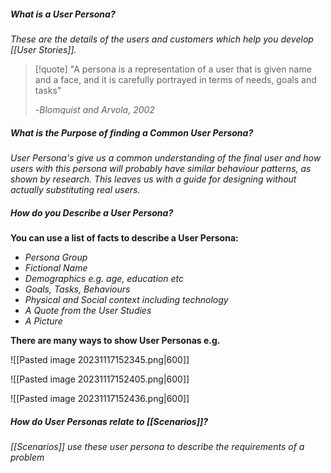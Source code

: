 
##### What is a User Persona?

*These are the details of the users and customers which help you develop [[User Stories]].*

> [!quote]
> "A persona is a representation of a user that is given name and a face, and it is carefully portrayed in terms of needs, goals and tasks"
> 
> -*Blomquist and Arvola, 2002*


##### What is the Purpose of finding a Common User Persona?

*User Persona's give us a common understanding of the final user and how users with this persona will probably have similar behaviour patterns, as shown by research. This leaves us with a guide for designing without actually substituting real users.*


##### How do you Describe a User Persona?

**You can use a list of facts to describe a User Persona:**
- *Persona Group*
- *Fictional Name*
- *Demographics e.g. age, education etc*
- *Goals, Tasks, Behaviours*
- *Physical and Social context including technology*
- *A Quote from the User Studies*
- *A Picture*

**There are many ways to show User Personas e.g.**

![[Pasted image 20231117152345.png|600]]


![[Pasted image 20231117152405.png|600]]


![[Pasted image 20231117152436.png|600]]



##### How do User Personas relate to [[Scenarios]]?

*[[Scenarios]] use these user persona to describe the requirements of a problem*